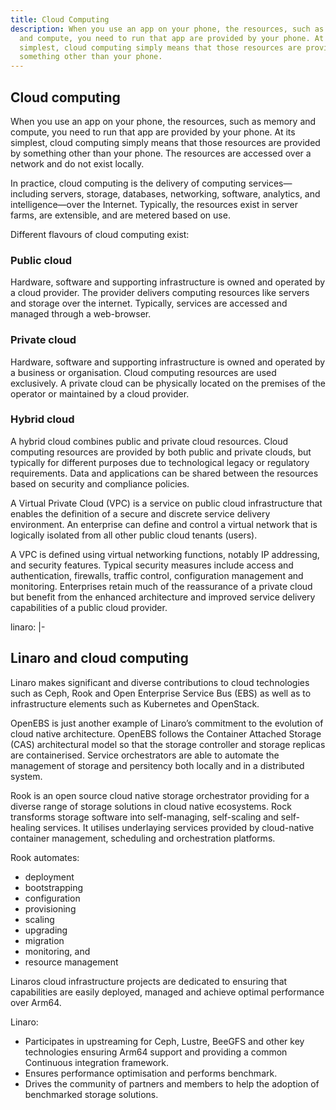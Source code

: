 ```yaml
---
title: Cloud Computing
description: When you use an app on your phone, the resources, such as memory
  and compute, you need to run that app are provided by your phone. At its
  simplest, cloud computing simply means that those resources are provided by
  something other than your phone.
---
```


## Cloud computing

When you use an app on your phone, the resources, such as memory and compute, you need to run that app are provided by your phone. At its simplest, cloud computing simply means that those resources are provided by something other than your phone. The resources are accessed over a network and do not exist locally.

In practice, cloud computing is the delivery of computing services—including servers, storage, databases, networking, software, analytics, and intelligence—over the Internet. Typically, the resources exist in server farms, are extensible, and are metered based on use.

Different flavours of cloud computing exist:

### Public cloud

Hardware, software and supporting infrastructure is owned and operated by a cloud provider. The provider delivers computing resources like servers and storage over the internet. Typically, services are accessed and managed through a web-browser.

### Private cloud

Hardware, software and supporting infrastructure is owned and operated by a business or organisation. Cloud computing resources are used exclusively. A private cloud can be physically located on the premises of the operator or maintained by a cloud provider.

### Hybrid cloud

A hybrid cloud combines public and private cloud resources. Cloud computing resources are provided by both public and private clouds, but typically for different purposes due to technological legacy or regulatory requirements. Data and applications can be shared between the resources based on security and compliance policies.

A Virtual Private Cloud (VPC) is a service on public cloud infrastructure that enables the definition of a secure and discrete service delivery environment. An enterprise can define and control a virtual network that is logically isolated from all other public cloud tenants (users).

A VPC is defined using virtual networking functions, notably IP addressing, and security features. Typical security measures include access and authentication, firewalls, traffic control, configuration management and monitoring. Enterprises retain much of the reassurance of a private cloud but benefit from the enhanced architecture and improved service delivery capabilities of a public cloud provider.

linaro: |-

## Linaro and cloud computing

Linaro makes significant and diverse contributions to cloud technologies such as Ceph, Rook and Open Enterprise Service Bus (EBS) as well as to infrastructure elements such as Kubernetes and OpenStack.

OpenEBS is just another example of Linaro’s commitment to the evolution of cloud native architecture. OpenEBS follows the Container Attached Storage (CAS) architectural model so that the storage controller and storage replicas are containerised. Service orchestrators are able to automate the management of storage and persitency both locally and in a distributed system.

Rook is an open source cloud native storage orchestrator providing for a diverse range of storage solutions in cloud native ecosystems. Rock transforms storage software into self-managing, self-scaling and self-healing services. It utilises underlaying services provided by cloud-native container management, scheduling and orchestration platforms.

Rook automates:

- deployment
- bootstrapping
- configuration
- provisioning
- scaling
- upgrading
- migration
- monitoring, and
- resource management

Linaros cloud infrastructure projects are dedicated to ensuring that capabilities are easily deployed, managed and achieve optimal performance over Arm64.

Linaro:

- Participates in upstreaming for Ceph, Lustre, BeeGFS and other key technologies ensuring Arm64 support and providing a common Continuous integration framework.
- Ensures performance optimisation and performs benchmark.
- Drives the community of partners and members to help the adoption of benchmarked storage solutions.
